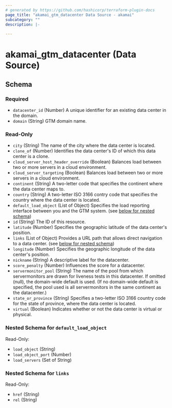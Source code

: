```yaml
---
# generated by https://github.com/hashicorp/terraform-plugin-docs
page_title: "akamai_gtm_datacenter Data Source - akamai"
subcategory: ""
description: |-
  
---
```


# akamai_gtm_datacenter (Data Source)





<!-- schema generated by tfplugindocs -->
## Schema

### Required

- `datacenter_id` (Number) A unique identifier for an existing data center in the domain.
- `domain` (String) GTM domain name.

### Read-Only

- `city` (String) The name of the city where the data center is located.
- `clone_of` (Number) Identifies the data center's ID of which this data center is a clone.
- `cloud_server_host_header_override` (Boolean) Balances load between two or more servers in a cloud environment.
- `cloud_server_targeting` (Boolean) Balances load between two or more servers in a cloud environment.
- `continent` (String) A two-letter code that specifies the continent where the data center maps to.
- `country` (String) A two-letter ISO 3166 contry code that specifies the country where the data center is located.
- `default_load_object` (List of Object) Specifies the load reporting interface between you and the GTM system. (see [below for nested schema](#nestedatt--default_load_object))
- `id` (String) The ID of this resource.
- `latitude` (Number) Specifies the geographic latitude of the data center's position.
- `links` (List of Object) Provides a URL path that allows direct navigation to a data center. (see [below for nested schema](#nestedatt--links))
- `longitude` (Number) Specifies the geographic longitude of the data center's position.
- `nickname` (String) A descriptive label for the datacenter.
- `score_penalty` (Number) Influences the score for a datacenter.
- `servermonitor_pool` (String) The name of the pool from which servermonitors are drawn for liveness tests in this datacenter. If omitted (null), the domain-wide default is used. (If no domain-wide default is specified, the pool used is all servermonitors in the same continent as the datacenter.)
- `state_or_province` (String) Specifies a two-letter ISO 3166 country code for the state of province, where the data center is located.
- `virtual` (Boolean) Indicates whether or not the data center is virtual or physical.

<a id="nestedatt--default_load_object"></a>
### Nested Schema for `default_load_object`

Read-Only:

- `load_object` (String)
- `load_object_port` (Number)
- `load_servers` (Set of String)


<a id="nestedatt--links"></a>
### Nested Schema for `links`

Read-Only:

- `href` (String)
- `rel` (String)
